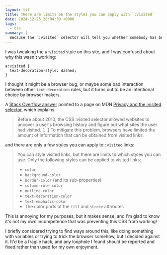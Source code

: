 ```yaml
---
layout: til
title: There are limits on the styles you can apply with `:visited`
date: 2024-12-25 20:04:39 +0000
tags:
  - css
summary: |
  Because the `:visited` selector will tell you whether somebody has been to a URL, browsers limit what styles you can apply to such links -- to prevent somebody nefarious stealing your browsing history.
---
```

I was tweaking the `a:visited` style on this site, and I was confused about why this wasn't working:

```
a:visited {
  text-decoration-style: dashed;
}
```

I thought it might be a browser bug, or maybe some bad interaction between other `text-decoration` rules, but it turns out to be an intentional choice by browser makers.

A [Stack Overflow answer](https://stackoverflow.com/a/35037025/1558022) pointed to a page on MDN [Privacy and the :visited selector](https://developer.mozilla.org/en-US/docs/Web/CSS/Privacy_and_the_:visited_selector#limits_to_visited_link_styles), which explains:

> Before about 2010, the CSS :visited selector allowed websites to uncover a user's browsing history and figure out what sites the user had visited. […] To mitigate this problem, browsers have limited the amount of information that can be obtained from visited links.

and there are only a few styles you can apply to `:visited` links:

> You can style visited links, but there are limits to which styles you can use. Only the following styles can be applied to visited links:
>
> * `color`
> * `background-color`
> * `border-color` (and its sub-properties)
> * `column-rule-color`
> * `outline-color`
> * `text-decoration-color`
> * `text-emphasis-color`
> * The color parts of the `fill` and `stroke` attributes

This is annoying for my purposes, but it makes sense, and I'm glad to know it's not my own incompetence that was preventing this CSS from working!

I briefly considered trying to find ways around this, like doing something with variables or trying to trick the browser somehow, but I decided against it.
It'd be a fragile hack, and any loophole I found should be reported and fixed rather than used for my own enjoyment.
